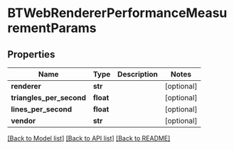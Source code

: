 # BTWebRendererPerformanceMeasurementParams

## Properties
Name | Type | Description | Notes
------------ | ------------- | ------------- | -------------
**renderer** | **str** |  | [optional] 
**triangles_per_second** | **float** |  | [optional] 
**lines_per_second** | **float** |  | [optional] 
**vendor** | **str** |  | [optional] 

[[Back to Model list]](../README.md#documentation-for-models) [[Back to API list]](../README.md#documentation-for-api-endpoints) [[Back to README]](../README.md)


